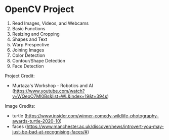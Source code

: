 # OpenCV Project
  
  1. Read Images, Videos, and Webcams
  2. Basic Functions 
  3. Resizing and Cropping
  4. Shapes and Text
  5. Warp Prespective
  6. Joining Images
  7. Color Detection
  8. Contour/Shape Detection
  9. Face Detection


Project Credit: 
  - Murtaza's Workshop - Robotics and AI (https://www.youtube.com/watch?v=WQeoO7MI0Bs&list=WL&index=19&t=394s)


Image Credits: 
  - turtle (https://www.insider.com/winner-comedy-wildlife-photography-awards-turtle-2020-10)
  - faces (https://www.manchester.ac.uk/discover/news/introvert-you-may-just-be-bad-at-recognising-faces/#)
